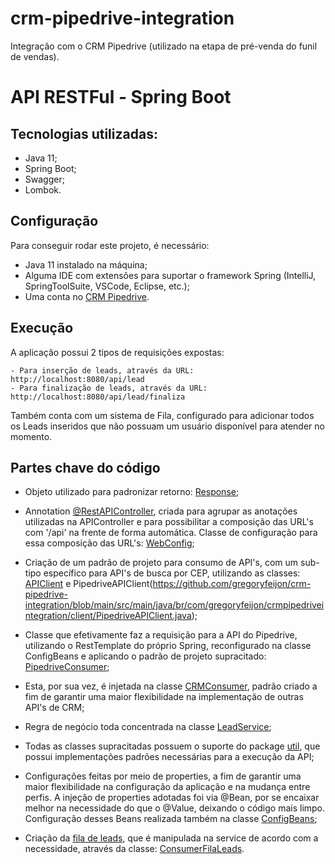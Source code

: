 # crm-pipedrive-integration
Integração com o CRM Pipedrive (utilizado na etapa de pré-venda do funil de vendas).

# API RESTFul - Spring Boot

## Tecnologias utilizadas:

  - Java 11;
  - Spring Boot;
  - Swagger;
  - Lombok.

## Configuração

  Para conseguir rodar este projeto, é necessário:

  - Java 11 instalado na máquina;
  - Alguma IDE com extensões para suportar o framework Spring (IntelliJ, SpringToolSuite, VSCode, Eclipse, etc.);
  - Uma conta no [CRM Pipedrive](https://www.pipedrive.com/pt).

## Execução

  A aplicação possui 2 tipos de requisições expostas:
  
    - Para inserção de leads, através da URL: http://localhost:8080/api/lead
    - Para finalização de leads, através da URL: http://localhost:8080/api/lead/finaliza
    
  Também conta com um sistema de Fila, configurado para adicionar todos os Leads inseridos que não possuam um usuário disponível para atender no momento.
 
## Partes chave do código

 - Objeto utilizado para padronizar retorno: [Response](https://github.com/gregoryfeijon/crm-pipedrive-integration/blob/main/src/main/java/br/com/gregoryfeijon/crmpipedriveintegration/api/response/Response.java);

 - Annotation [@RestAPIController](https://github.com/gregoryfeijon/crm-pipedrive-integration/blob/main/src/main/java/br/com/gregoryfeijon/crmpipedriveintegration/annotation/RestAPIController.java), criada para agrupar as anotações utilizadas na APIController e para possibilitar a composição das URL's com '/api' na frente de forma automática. Classe de configuração para essa composição das URL's: [WebConfig](https://github.com/gregoryfeijon/crm-pipedrive-integration/blob/main/src/main/java/br/com/gregoryfeijon/crmpipedriveintegration/WebConfig.java);

 - Criação de um padrão de projeto para consumo de API's, com um sub-tipo específico para API's de busca por CEP, utilizando as classes: [APIClient](https://github.com/gregoryfeijon/crm-pipedrive-integration/blob/main/src/main/java/br/com/gregoryfeijon/crmpipedriveintegration/client/APIClient.java) e PipedriveAPIClient(https://github.com/gregoryfeijon/crm-pipedrive-integration/blob/main/src/main/java/br/com/gregoryfeijon/crmpipedriveintegration/client/PipedriveAPIClient.java);

 - Classe que efetivamente faz a requisição para a API do Pipedrive, utilizando o RestTemplate do próprio Spring, reconfigurado na classe ConfigBeans e aplicando o padrão de projeto supracitado: [PipedriveConsumer](https://github.com/gregoryfeijon/crm-pipedrive-integration/blob/main/src/main/java/br/com/gregoryfeijon/crmpipedriveintegration/client/PipedriveConsumer.java);

 - Esta, por sua vez, é injetada na classe [CRMConsumer](https://github.com/gregoryfeijon/crm-pipedrive-integration/blob/main/src/main/java/br/com/gregoryfeijon/crmpipedriveintegration/client/CRMConsumer.java), padrão criado a fim de garantir uma maior flexibilidade na implementação de outras API's de CRM;

 - Regra de negócio toda concentrada na classe [LeadService](https://github.com/gregoryfeijon/crm-pipedrive-integration/blob/main/src/main/java/br/com/gregoryfeijon/crmpipedriveintegration/service/LeadService.java);

 - Todas as classes supracitadas possuem o suporte do package [util](https://github.com/gregoryfeijon/crm-pipedrive-integration/tree/main/src/main/java/br/com/gregoryfeijon/crmpipedriveintegration/util), que possui implementações padrões necessárias para a execução da API;

 - Configurações feitas por meio de properties, a fim de garantir uma maior flexibilidade na configuração da aplicação e na mudança entre perfis. A injeção de properties adotadas foi via @Bean, por se encaixar melhor na necessidade do que o @Value, deixando o código mais limpo. Configuração desses Beans realizada também na classe [ConfigBeans](https://github.com/gregoryfeijon/crm-pipedrive-integration/blob/main/src/main/java/br/com/gregoryfeijon/crmpipedriveintegration/ConfigBeans.java);

 - Criação da [fila de leads](https://github.com/gregoryfeijon/crm-pipedrive-integration/blob/main/src/main/java/br/com/gregoryfeijon/crmpipedriveintegration/service/FilaLeads.java), que é manipulada na service de acordo com a necessidade, através da classe: [ConsumerFilaLeads](https://github.com/gregoryfeijon/crm-pipedrive-integration/blob/main/src/main/java/br/com/gregoryfeijon/crmpipedriveintegration/service/ConsumerFilaLeads.java). 

